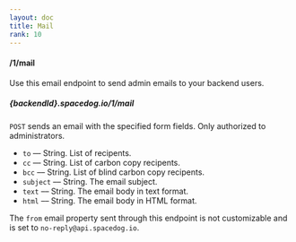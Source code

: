 ```yaml
---
layout: doc
title: Mail
rank: 10
---
```


#### /1/mail

Use this email endpoint to send admin emails to your backend users.

##### {backendId}.spacedog.io/1/mail

`POST` sends an email with the specified form fields. Only authorized to administrators.

- `to` –– String. List of recipents.
- `cc` –– String. List of carbon copy recipents.
- `bcc` –– String. List of blind carbon copy recipents.
- `subject` –– String. The email subject.
- `text` –– String. The email body in text format.
- `html` –– String. The email body in HTML format.

The `from` email property sent through this endpoint is not customizable and is set to `no-reply@api.spacedog.io`.
